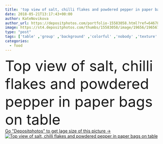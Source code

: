 ```yaml
---
title: 'top view of salt, chilli flakes and powdered pepper in paper bags on table'
date: 2018-05-21T13:17:43+00:00
author: KateNovikova
author_url: https://depositphotos.com/portfolio-15583058.html?ref=64678756
image: https://st4.depositphotos.com/thumbs/15583058/image/19656/196567198/api_thumb_450.jpg?forcejpeg=true
type: "post"
tags: ['table' ,'group' ,'background' ,'colorful' ,'nobody' ,'texture' ,'seeds' ,'food' ,'grungy' ,'rusty' ,'pepper' ,'aromatic' ,'surface' ,'dry' ,'collection' ,'ingredients' ,'powder' ,'spices' ,'salt' ,'tabletop' ,'coriander' ,'saffron' ,'cardamom' ,'caraway' ,'turmeric' ,'powdered' ,'top view' ,'paper bags' ,'Elevated View' ,'indian spices' ,'chilli flakes' ,'dried red pepper' ,'chili pieces' ]
categories: 
  - food
---
```

<div aling="center">
            <font size="60"> Top view of salt, chilli flakes and powdered pepper in paper bags on table</font>   
</div>
<div>
    <a href='https://depositphotos.com/196567198/stock-photo-top-view-salt-chilli-flakes.html?ref=64678756' target=_blank > Go "Depositphotos" to get lage size of this picture ->
        <img href='https://depositphotos.com/196567198/stock-photo-top-view-salt-chilli-flakes.html?ref=64678756' src='https://st4.depositphotos.com/15583058/19656/i/950/depositphotos_196567198-stock-photo-top-view-salt-chilli-flakes.jpg?forcejpeg=true' alt='Top view of salt, chilli flakes and powdered pepper in paper bags on table' >
    </a>
</div>
